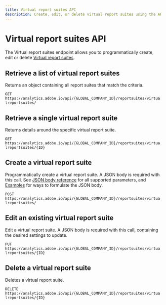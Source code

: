 ```yaml
---
title: Virtual report suites API
description: Create, edit, or delete virtual report suites using the API.
---
```


# Virtual report suites API

The Virtual report suites endpoint allows you to programmatically create, edit or delete [Virtual report suites](https://experienceleague.adobe.com/docs/analytics/components/virtual-report-suites/vrs-about.html).

## Retrieve a list of virtual report suites

Returns an object containing all report suites that match the criteria.

`GET https://analytics.adobe.io/api/{GLOBAL_COMPANY_ID}/reportsuites/virtualreportsuites/`

## Retrieve a single virtual report suite

Returns details around the specific virtual report suite.

`GET https://analytics.adobe.io/api/{GLOBAL_COMPANY_ID}/reportsuites/virtualreportsuites/{ID}`

## Create a virtual report suite

Programmatically create a virtual report suite. A JSON body is required with this call. See [JSON body reference](reference.md) for all supported parameters, and [Examples](examples.md) for ways to formulate the JSON body.

`POST https://analytics.adobe.io/api/{GLOBAL_COMPANY_ID}/reportsuites/virtualreportsuites/`

## Edit an existing virtual report suite

Edit a virtual report suite. A JSON body is required with this call, containing the desired settings to update.

`PUT https://analytics.adobe.io/api/{GLOBAL_COMPANY_ID}/reportsuites/virtualreportsuites/{ID}`

## Delete a virtual report suite

Deletes a virtual report suite.

`DELETE https://analytics.adobe.io/api/{GLOBAL_COMPANY_ID}/reportsuites/virtualreportsuites/{ID}`
